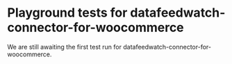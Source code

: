# Playground tests for datafeedwatch-connector-for-woocommerce
We are still awaiting the first test run for datafeedwatch-connector-for-woocommerce.

